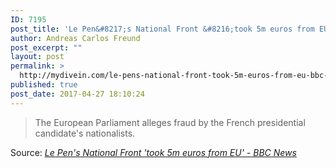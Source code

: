 ```yaml
---
ID: 7195
post_title: 'Le Pen&#8217;s National Front &#8216;took 5m euros from EU&#8217; &#8211; BBC News'
author: Andreas Carlos Freund
post_excerpt: ""
layout: post
permalink: >
  http://mydivein.com/le-pens-national-front-took-5m-euros-from-eu-bbc-news/
published: true
post_date: 2017-04-27 18:10:24
---
```

<blockquote><a href="http://www.bbc.com/news/world-europe-39733452"><img class="alignnone size-full" src="http://54.210.60.61.xip.io/wp-content/uploads/2017/04/95815240_lepenstras.jpg" alt="" /></a>The European Parliament alleges fraud by the French presidential candidate's nationalists.</blockquote>
Source: <em><a href="http://www.bbc.com/news/world-europe-39733452">Le Pen's National Front 'took 5m euros from EU' - BBC News</a></em>